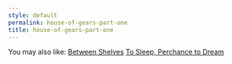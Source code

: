 ```yaml
---
style: default
permalink: house-of-gears-part-one
title: house-of-gears-part-one
---
```

You may also like:
[Between Shelves](http://scp-wiki.net/between-shelves)
[To Sleep, Perchance to Dream](http://scp-wiki.net/to-sleep-perchance-to-dream)
